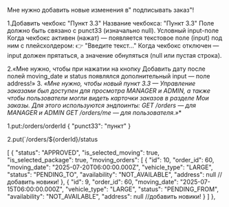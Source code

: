 Мне нужно добавить новые изменения в" подписывать заказ"!

1.Добавить чекбокс "Пункт 3.3"
Название чекбокса: "Пункт 3.3"
Поле должно быть связано с punct33 (изначально null).
Условный input-поле
Когда чекбокс активен (нажат) — появляется текстовое поле (input) под ним с плейсхолдером:
👉 "Введите текст..."
Когда чекбокс отключен — input должен прятаться, а значение обнуляться (null или пустая строка).

2.«Мне нужно, чтобы при нажатии на кнопку Добавить дату после полей moving_date и status появлялся дополнительный input — поле address!»
3. *«Мне нужно, чтобы новый пункт 3.3 — Управление заказами был доступен для просмотра MANAGER и ADMIN, а также чтобы пользователи могли видеть карточки заказов в разделе Мои заказы.
Для этого используются эндпоинты:
GET /orders — для MANAGER и ADMIN
GET /orders/me — для пользователя.»**

1.put:/orders/orderId
{
    "punct33": "пункт"
}

2.put(`/orders/${orderId}/status

[
    {
         "status": "APPROVED",
        "is_selected_moving": true,
        "is_selected_package": true, 
        "moving_orders": [
            {
                "id": 10,
                "order_id": 60,
                "moving_date": "2025-07-20T06:00:00.000Z",
                "vehicle_type": "LARGE",
                "status": "PENDING_TO",
                "availability": "NOT_AVAILABLE",
                "address": null //добавить новики!
            },
            {
                "id": 9,
                "order_id": 60,
                "moving_date": "2025-07-15T06:00:00.000Z",
                "vehicle_type": "LARGE",
                "status": "PENDING_FROM",
                "availability": "NOT_AVAILABLE",
                "address": null //добавить новики!
            }
        ]
    },